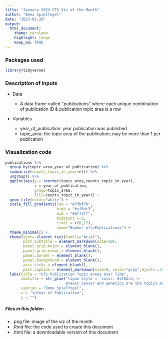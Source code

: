 ```yaml
---
title: "January 2023 CTS Viz of the Month"
author: "Emma Spielfogel"
date: "2023-01-28"
output:
  html_document:
    theme: cerulean
    highlight: tango
    keep_md: TRUE
---
```




### Packages used

```r
library(tidyverse)
```

### Description of inputs

* Data
    + A data frame called "publications" where each unique combination of publication ID & publication topic area is a row

* Variables
    + year_of_publication: year publication was published
    + topic_area: the topic area of the publication; may be more than 1 per publication

### Visualization code

```r
publications %>%
  group_by(topic_area,year_of_publication) %>%
  summarise(counts_topic_in_year=n()) %>% 
  ungroup() %>%
  ggplot(aes(y = reorder(topic_area,counts_topic_in_year),
             x = year_of_publication,
             group=topic_area,
             fill=counts_topic_in_year)) +
  geom_tile(color="white") +
  scale_fill_gradient2(low = "#7fbf7b", 
                       high = "#af8dc3", 
                       mid = "#eff3ff", 
                       midpoint = 8, 
                       limit = c(0,17),
                       name="Number of\nPublications") +
  theme_minimal() +
  theme(text= element_text(family="Arial"),
        plot.subtitle = element_markdown(size=10),
        panel.grid.major = element_blank(),
        panel.grid.minor = element_blank(),
        panel.border = element_blank(),
        panel.background = element_blank(),
        axis.ticks = element_blank(),
        plot.caption = element_markdown(size=8, color="gray",hjust=-.3)) +
  labs(title = "CTS Publication Topic Areas Over Time",
       subtitle = str_glue("<span style = 'color: #af8dc3;'>
                           Breast cancer and genetics are the topics most commonly published on.</span>"),
       caption = "Emma Spielfogel",
       x = "\nYear of Publication",
       y = "")
```

##### Files in this folder:

- .png file: image of the viz of the month
- .Rmd file: the code used to create this document
- .html file: a downloadable version of this document
